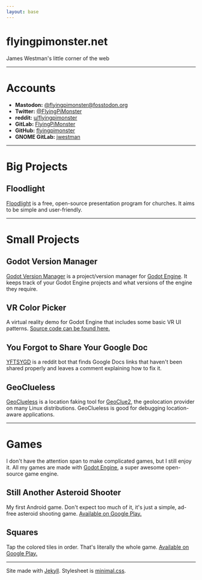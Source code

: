 ```yaml
---
layout: base
---
```


# flyingpimonster.net
James Westman's little corner of the web

---

# Accounts
- **Mastodon:** [@flyingpimonster@fosstodon.org](https://fosstodon.org/@flyingpimonster)
- **Twitter:** [@FlyingPiMonster](https://twitter.com/FlyingPiMonster)
- **reddit:** [u/flyingpimonster](https://reddit.com/user/flyingpimonster)
- **GitLab:** [FlyingPiMonster](https://gitlab.com/FlyingPiMonster)
- **GitHub:** [flyingpimonster](https://github.com/flyingpimonster)
- **GNOME GitLab:** [jwestman](https://gitlab.gnome.org/jwestman)

---

# Big Projects

## Floodlight
[Floodlight](https://floodlight.gitlab.io) is a free, open-source presentation
program for churches. It aims to be simple and user-friendly.

---
# Small Projects

## Godot Version Manager
[Godot Version Manager](https://gitlab.com/FlyingPiMonster/godot-version-manager)
is a project/version manager for [Godot Engine](https://godotengine.org). It
keeps track of your Godot Engine projects and what versions of the engine
they require.

## VR Color Picker
A virtual reality demo for Godot Engine that includes some basic VR UI patterns.
[Source code can be found here.](https://gitlab.com/FlyingPiMonster/vr-color-picker)

## You Forgot to Share Your Google Doc
[YFTSYGD](https://gitlab.com/FlyingPiMonster/yftsygd) is a reddit bot that
finds Google Docs links that haven't been shared properly and leaves a comment
explaining how to fix it.

## GeoClueless
[GeoClueless](https://gitlab.gnome.org/jwestman/geoclueless) is a location
faking tool for [GeoClue2](https://gitlab.freedesktop.org/geoclue/geoclue/-/wikis/home),
the geolocation provider on many Linux distributions. GeoClueless is good for
debugging location-aware applications.

---
# Games
I don't have the attention span to make complicated games, but I still
enjoy it. All my games are made with [Godot Engine](https://godotengine.org),
a super awesome open-source game engine.

## Still Another Asteroid Shooter
My first Android game. Don't expect too much of it, it's just a simple, ad-free
asteroid shooting game. [Available on Google Play.](https://play.google.com/store/apps/details?id=net.flyingpimonster.stillanotherasteroidshooter)

## Squares
Tap the colored tiles in order. That's literally the whole game. [Available on Google Play.](https://play.google.com/store/apps/details?id=net.flyingpimonster.squares)

---

Site made with [Jekyll](https://jekyllrb.com). Stylesheet is [minimal.css](https://minimalcss.flyingpimonster.net).

